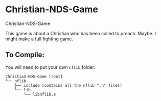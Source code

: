 # Christian-NDS-Game
 Christian-NDS-Game

This game is about a Christian who has been called to preach.
Maybe. I might make a full fighting game.

## To Compile:
You will need to put your own `nflib` folder.
```
Christian-NDS-Game [root]
└── nflib
    ├── include [contains all the nflib ".h" files]
    └── lib
        └── libnflib.a
```
